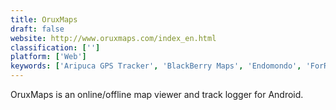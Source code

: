 ```yaml
---
title: OruxMaps
draft: false 
website: http://www.oruxmaps.com/index_en.html
classification: ['']
platform: ['Web']
keywords: ['Aripuca GPS Tracker', 'BlackBerry Maps', 'Endomondo', 'ForRunners', 'HERE WeGo', 'Komoot', 'MAPS.ME', 'MotionX GPS', 'MyTrails', 'OsmAnd', 'Outdooractive', 'Pytrainer', 'Runbit', 'RunnerUp', 'Runtastic', 'Spatial Feature Server', 'Strava', 'Waze']
---
```

OruxMaps is an online/offline map viewer and track logger for Android.